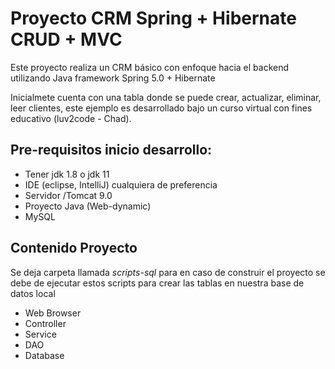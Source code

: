 # Proyecto CRM Spring + Hibernate CRUD + MVC

Este proyecto realiza un CRM básico con enfoque hacia el backend utilizando
Java framework Spring 5.0 + Hibernate

Inicialmete cuenta con una tabla donde se puede crear, actualizar, eliminar, leer
clientes, este ejemplo es desarrollado bajo un curso virtual con fines educativo (luv2code - Chad).

## Pre-requisitos inicio desarrollo:
* Tener jdk 1.8 o jdk 11
* IDE (eclipse, IntelliJ) cualquiera de preferencia
* Servidor /Tomcat 9.0
* Proyecto Java (Web-dynamic)
* MySQL

## Contenido Proyecto
Se deja carpeta llamada *scripts-sql* para en caso de construir el proyecto
se debe de ejecutar estos scripts para crear las tablas en nuestra base de datos local

* Web Browser
* Controller
* Service
* DAO
* Database
